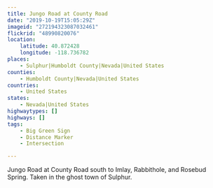 ```yaml
---
title: Jungo Road at County Road
date: "2019-10-19T15:05:29Z"
imageid: "272194323087032461"
flickrid: "48990820076"
location:
    latitude: 40.872428
    longitude: -118.736782
places:
    - Sulphur|Humboldt County|Nevada|United States
counties:
    - Humboldt County|Nevada|United States
countries:
    - United States
states:
    - Nevada|United States
highwaytypes: []
highways: []
tags:
    - Big Green Sign
    - Distance Marker
    - Intersection

---
```

Jungo Road at County Road south to Imlay, Rabbithole, and Rosebud Spring.  Taken in the ghost town of Sulphur.